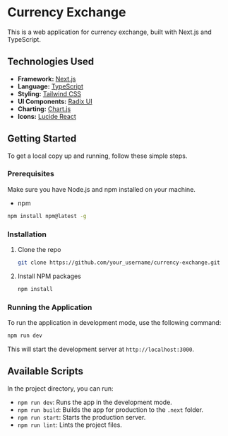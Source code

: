 # Currency Exchange

This is a web application for currency exchange, built with Next.js and TypeScript.

## Technologies Used

- **Framework:** [Next.js](https://nextjs.org/)
- **Language:** [TypeScript](https://www.typescriptlang.org/)
- **Styling:** [Tailwind CSS](https://tailwindcss.com/)
- **UI Components:** [Radix UI](https://www.radix-ui.com/)
- **Charting:** [Chart.js](https://www.chartjs.org/)
- **Icons:** [Lucide React](https://lucide.dev/)

## Getting Started

To get a local copy up and running, follow these simple steps.

### Prerequisites

Make sure you have Node.js and npm installed on your machine.

- npm

```sh
npm install npm@latest -g
```

### Installation

1. Clone the repo

   ```sh
   git clone https://github.com/your_username/currency-exchange.git
   ```

1. Install NPM packages

   ```sh
   npm install
   ```

### Running the Application

To run the application in development mode, use the following command:

```sh
npm run dev
```

This will start the development server at `http://localhost:3000`.

## Available Scripts

In the project directory, you can run:

- `npm run dev`: Runs the app in the development mode.
- `npm run build`: Builds the app for production to the `.next` folder.
- `npm run start`: Starts the production server.
- `npm run lint`: Lints the project files.
